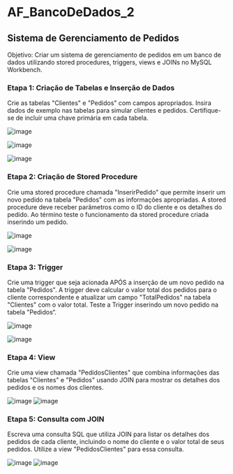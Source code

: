 # AF_BancoDeDados_2
## Sistema de Gerenciamento de Pedidos
Objetivo: Criar um sistema de gerenciamento de pedidos em um banco de dados utilizando stored procedures, triggers, views e JOINs no MySQL Workbench.

### Etapa 1: Criação de Tabelas e Inserção de Dados

Crie as tabelas "Clientes" e "Pedidos" com campos apropriados. Insira dados de exemplo nas tabelas para simular clientes e pedidos. 
Certifique-se de incluir uma chave primária em cada tabela.

![image](https://github.com/YamasakaTeruo/AF_BancoDeDados_2/assets/144747935/095def0f-f502-4d8d-90d7-907964bcc30c)

![image](https://github.com/YamasakaTeruo/AF_BancoDeDados_2/assets/144747935/1ebdafc1-b979-4e5a-b48f-1916755e29a1)

![image](https://github.com/YamasakaTeruo/AF_BancoDeDados_2/assets/144747935/a5b7d5d0-a38f-4272-b513-cfc620b8824e)



### Etapa 2: Criação de Stored Procedure

Crie uma stored procedure chamada "InserirPedido" que permite inserir um novo pedido na tabela "Pedidos" com as informações apropriadas. 
A stored procedure deve receber parâmetros como o ID do cliente e os detalhes do pedido. Ao término teste o funcionamento da stored procedure criada inserindo um pedido.

![image](https://github.com/YamasakaTeruo/AF_BancoDeDados_2/assets/144747935/454fb256-280d-47d7-b911-1a1b66449b31)

![image](https://github.com/YamasakaTeruo/AF_BancoDeDados_2/assets/144747935/b68c6869-65ef-473f-a454-4a64f2b02dac)



### Etapa 3: Trigger

Crie uma trigger que seja acionada APÓS a inserção de um novo pedido na tabela "Pedidos". 
A trigger deve calcular o valor total dos pedidos para o cliente correspondente e
atualizar um campo "TotalPedidos" na tabela "Clientes" com o valor total. Teste a Trigger inserindo um novo pedido na tabela "Pedidos“.

![image](https://github.com/YamasakaTeruo/AF_BancoDeDados_2/assets/144747935/7e53cd02-0390-42e6-a8c5-0f193c2648d9)

![image](https://github.com/YamasakaTeruo/AF_BancoDeDados_2/assets/144747935/a0b2aa9b-26ad-4f8f-b656-9c8596f85e1a)



### Etapa 4: View

Crie uma view chamada "PedidosClientes" que combina informações das tabelas "Clientes" e "Pedidos" usando JOIN para mostrar os detalhes dos pedidos e os nomes dos clientes.

![image](https://github.com/YamasakaTeruo/AF_BancoDeDados_2/assets/144747935/a0aa24ef-c94c-44aa-ab91-c1ce22eb04d7)
![image](https://github.com/YamasakaTeruo/AF_BancoDeDados_2/assets/144747935/1841fc2b-bce9-4b2f-9b0d-a150eae259de)


### Etapa 5: Consulta com JOIN

Escreva uma consulta SQL que utiliza JOIN para listar os detalhes dos pedidos de cada cliente, incluindo o nome do cliente e o valor total de seus pedidos.
Utilize a view "PedidosClientes" para essa consulta.

![image](https://github.com/YamasakaTeruo/AF_BancoDeDados_2/assets/144747935/fff6b623-4b21-4104-a735-49f9b79b1bb2)
![image](https://github.com/YamasakaTeruo/AF_BancoDeDados_2/assets/144747935/d0fb3e14-cc19-4bcc-9388-67ec8f25f660)


